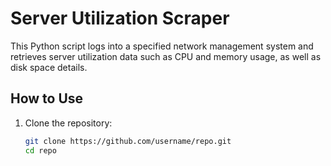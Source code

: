 # Server Utilization Scraper

This Python script logs into a specified network management system and retrieves server utilization data such as CPU and memory usage, as well as disk space details.

## How to Use

1. Clone the repository:
   ```bash
   git clone https://github.com/username/repo.git
   cd repo
